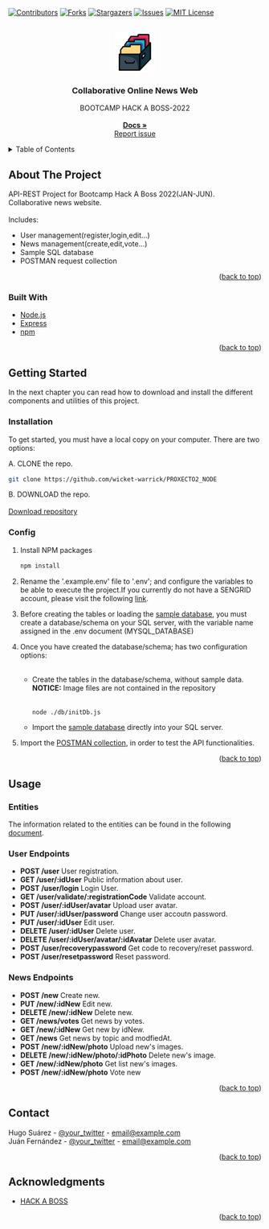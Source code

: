 <div id="top"></div>

[![Contributors][contributors-shield]][contributors-url]
[![Forks][forks-shield]][forks-url]
[![Stargazers][stars-shield]][stars-url]
[![Issues][issues-shield]][issues-url]
[![MIT License][license-shield]][license-url]

<!-- [![LinkedIn][linkedin-shield]][linkedin-url] -->

<!-- PROJECT LOGO & INFO-->
<br />
<div align="center">
  <a href="https://github.com/wicket-warrick/PROXECTO2_NODE">
    <img src="images/logo.png" alt="Logo" width="80" height="80">
  </a>

  <h3 align="center">Collaborative Online News Web</h3>

  <p align="center">
    BOOTCAMP HACK A BOSS-2022
    <br />
    <br />
    <a href='https://github.com/wicket-warrick/PROXECTO2_NODE/tree/main/documentacion'><strong>Docs »</strong></a>
    <br />
    <a href="https://github.com/wicket-warrick/PROXECTO2_NODE/issues">Report issue</a>
   
  </p>
</div>

<!-- TABLE OF CONTENTS -->
<details>
  <summary>Table of Contents</summary>
  <ol>
    <li>
      <a href="#about-the-project">About The Project</a>
      <ul>
        <li><a href="#built-with">Built With</a></li>
      </ul>
    </li>
    <li>
      <a href="#getting-started">Getting Started</a>
      <ul>
        <li><a href="#installation">Installation</a></li>
      </ul>
    </li>
    <li><a href="#usage">Usage</a></li>
    <ul>
    <li><a href='#user-endpoints'>User Endpoints</a></li>
    <li><a href='#news-endpoints'>News Endpoints</a></li>
    </ul>
    <li><a href="#contributing">Contributing</a></li>
    <li><a href="#license">License</a></li>
    <li><a href="#contact">Contact</a></li>
    <li><a href="#acknowledgments">Acknowledgments</a></li>
  </ol>
</details>

<!-- ABOUT THE PROJECT -->

## About The Project

API-REST Project for Bootcamp Hack A Boss 2022(JAN-JUN).</br>
Collaborative news website.
</br>
</br>
Includes:

<ul>
<li> User management(register,login,edit...)</li><li>News management(create,edit,vote...)</li><li>Sample SQL database</li><li> POSTMAN request collection</li>
</ul>
<p align="right">(<a href="#top">back to top</a>)</p>

### Built With

- [Node.js](https://nodejs.dev/)
- [Express](https://expressjs.com/)
- [npm](https://npmjs.com/)

<p align="right">(<a href="#top">back to top</a>)</p>

<!-- GETTING STARTED -->

## Getting Started

In the next chapter you can read how to download and install the different components and utilities of this project.

### Installation

To get started, you must have a local copy on your computer.
There are two options:

A. CLONE the repo.

```sh
git clone https://github.com/wicket-warrick/PROXECTO2_NODE
```

B. DOWNLOAD the repo.
</br>
</br>
<a href='https://github.com/wicket-warrick/PROXECTO2_NODE/archive/refs/heads/main.zip'> Download repository</a>

### Config

1. Install NPM packages

   ```sh
   npm install
   ```

2. <p>Rename the '.example.env' file to '.env'; and configure the variables to be able to execute the project.If you currently do not have a SENGRID account, please visit the following <a href='https://sendgrid.com/'>link</a>.</p>

3. <p>Before creating the tables or loading the <a href='https://github.com/wicket-warrick/PROXECTO2_NODE/tree/main/documentacion/databaseExample'>sample database</a>, you must create a database/schema on your SQL server, with the variable name assigned in the .env document (MYSQL_DATABASE)</p>

4. <p>Once you have created the database/schema; has two configuration options:</p>
      <ul>
    </br>
    <li>Create the tables in the database/schema, without sample data.
    <b>NOTICE:</b> Image files are not contained in the repository</li>
    </br>

   ```sh
   node ./db/initDb.js
   ```

     <li>Import the <a href='https://github.com/wicket-warrick/PROXECTO2_NODE/tree/main/documentacion/databaseExample'>sample database</a> directly into your SQL server.
   </li>
    
    </ul>

5. <p>Import the <a href=https://github.com/wicket-warrick/PROXECTO2_NODE/blob/main/documentacion/NODE_PROJECT.postman_collection.json>POSTMAN collection</a>, in order to test the API functionalities.</p>

<p align="right">(<a href="#top">back to top</a>)</p>

<!-- USAGE EXAMPLES -->

## Usage

### Entities

The information related to the entities can be found in the following <a href='https://github.com/wicket-warrick/PROXECTO2_NODE/blob/main/documentacion/entities.md'>document</a>.

### User Endpoints

- **POST /user** User registration.
- **GET /user/:idUser** Public information about user.
- **POST /user/login** Login User.
- **GET /user/validate/:registrationCode** Validate account.
- **POST /user/:idUser/avatar** Upload user avatar.
- **PUT /user/:idUser/password** Change user accoutn password.
- **PUT /user/:idUser** Edit user.
- **DELETE /user/:idUser** Delete user.
- **DELETE /user/:idUser/avatar/:idAvatar** Delete user avatar.
- **POST /user/recoverypassword** Get code to recovery/reset password.
- **POST /user/resetpassword** Reset password.

### News Endpoints

- **POST /new** Create new.
- **PUT /new/:idNew** Edit new.
- **DELETE /new/:idNew** Delete new.
- **GET /news/votes** Get news by votes.
- **GET /new/:idNew** Get new by idNew.
- **GET /news** Get news by topic and modfiedAt.
- **POST /new/:idNew/photo** Upload new's images.
- **DELETE /new/:idNew/photo/:idPhoto** Delete new's image.
- **GET /new/:idNew/photo** Get list new's images.
- **POST /new/:idNew/photo** Vote new

<p align="right">(<a href="#top">back to top</a>)</p>

<!-- CONTACT -->

## Contact

Hugo Suárez - [@your_twitter](https://twitter.com/your_username) - email@example.com
</br>
Juán Fernández - [@your_twitter](https://twitter.com/your_username) - email@example.com

<p align="right">(<a href="#top">back to top</a>)</p>

<!-- ACKNOWLEDGMENTS -->

## Acknowledgments

- [HACK A BOSS](https://www.hackaboss.com/)

<p align="right">(<a href="#top">back to top</a>)</p>

<!-- MARKDOWN LINKS & IMAGES -->
<!-- https://www.markdownguide.org/basic-syntax/#reference-style-links -->

[contributors-shield]: https://img.shields.io/github/contributors/othneildrew/Best-README-Template.svg?style=for-the-badge
[contributors-url]: https://github.com/othneildrew/Best-README-Template/graphs/contributors
[forks-shield]: https://img.shields.io/github/forks/othneildrew/Best-README-Template.svg?style=for-the-badge
[forks-url]: https://github.com/othneildrew/Best-README-Template/network/members
[stars-shield]: https://img.shields.io/github/stars/othneildrew/Best-README-Template.svg?style=for-the-badge
[stars-url]: https://github.com/othneildrew/Best-README-Template/stargazers
[issues-shield]: https://img.shields.io/github/issues/othneildrew/Best-README-Template.svg?style=for-the-badge
[issues-url]: https://github.com/othneildrew/Best-README-Template/issues
[license-shield]: https://img.shields.io/github/license/othneildrew/Best-README-Template.svg?style=for-the-badge
[license-url]: https://github.com/othneildrew/Best-README-Template/blob/master/LICENSE.txt
[linkedin-shield]: https://img.shields.io/badge/-LinkedIn-black.svg?style=for-the-badge&logo=linkedin&colorB=555
[linkedin-url]: https://linkedin.com/in/othneildrew
[product-screenshot]: images/screenshot.png
